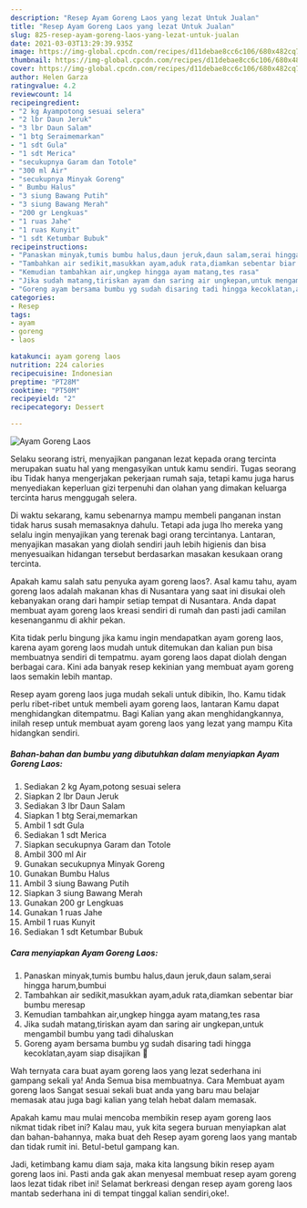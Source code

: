 ```yaml
---
description: "Resep Ayam Goreng Laos yang lezat Untuk Jualan"
title: "Resep Ayam Goreng Laos yang lezat Untuk Jualan"
slug: 825-resep-ayam-goreng-laos-yang-lezat-untuk-jualan
date: 2021-03-03T13:29:39.935Z
image: https://img-global.cpcdn.com/recipes/d11debae8cc6c106/680x482cq70/ayam-goreng-laos-foto-resep-utama.jpg
thumbnail: https://img-global.cpcdn.com/recipes/d11debae8cc6c106/680x482cq70/ayam-goreng-laos-foto-resep-utama.jpg
cover: https://img-global.cpcdn.com/recipes/d11debae8cc6c106/680x482cq70/ayam-goreng-laos-foto-resep-utama.jpg
author: Helen Garza
ratingvalue: 4.2
reviewcount: 14
recipeingredient:
- "2 kg Ayampotong sesuai selera"
- "2 lbr Daun Jeruk"
- "3 lbr Daun Salam"
- "1 btg Seraimemarkan"
- "1 sdt Gula"
- "1 sdt Merica"
- "secukupnya Garam dan Totole"
- "300 ml Air"
- "secukupnya Minyak Goreng"
- " Bumbu Halus"
- "3 siung Bawang Putih"
- "3 siung Bawang Merah"
- "200 gr Lengkuas"
- "1 ruas Jahe"
- "1 ruas Kunyit"
- "1 sdt Ketumbar Bubuk"
recipeinstructions:
- "Panaskan minyak,tumis bumbu halus,daun jeruk,daun salam,serai hingga harum,bumbui"
- "Tambahkan air sedikit,masukkan ayam,aduk rata,diamkan sebentar biar bumbu meresap"
- "Kemudian tambahkan air,ungkep hingga ayam matang,tes rasa"
- "Jika sudah matang,tiriskan ayam dan saring air ungkepan,untuk mengambil bumbu yang tadi dihaluskan"
- "Goreng ayam bersama bumbu yg sudah disaring tadi hingga kecoklatan,ayam siap disajikan 🤤"
categories:
- Resep
tags:
- ayam
- goreng
- laos

katakunci: ayam goreng laos 
nutrition: 224 calories
recipecuisine: Indonesian
preptime: "PT28M"
cooktime: "PT50M"
recipeyield: "2"
recipecategory: Dessert

---
```



![Ayam Goreng Laos](https://img-global.cpcdn.com/recipes/d11debae8cc6c106/680x482cq70/ayam-goreng-laos-foto-resep-utama.jpg)

Selaku seorang istri, menyajikan panganan lezat kepada orang tercinta merupakan suatu hal yang mengasyikan untuk kamu sendiri. Tugas seorang ibu Tidak hanya mengerjakan pekerjaan rumah saja, tetapi kamu juga harus menyediakan keperluan gizi terpenuhi dan olahan yang dimakan keluarga tercinta harus menggugah selera.

Di waktu  sekarang, kamu sebenarnya mampu membeli panganan instan tidak harus susah memasaknya dahulu. Tetapi ada juga lho mereka yang selalu ingin menyajikan yang terenak bagi orang tercintanya. Lantaran, menyajikan masakan yang diolah sendiri jauh lebih higienis dan bisa menyesuaikan hidangan tersebut berdasarkan masakan kesukaan orang tercinta. 



Apakah kamu salah satu penyuka ayam goreng laos?. Asal kamu tahu, ayam goreng laos adalah makanan khas di Nusantara yang saat ini disukai oleh kebanyakan orang dari hampir setiap tempat di Nusantara. Anda dapat membuat ayam goreng laos kreasi sendiri di rumah dan pasti jadi camilan kesenanganmu di akhir pekan.

Kita tidak perlu bingung jika kamu ingin mendapatkan ayam goreng laos, karena ayam goreng laos mudah untuk ditemukan dan kalian pun bisa membuatnya sendiri di tempatmu. ayam goreng laos dapat diolah dengan berbagai cara. Kini ada banyak resep kekinian yang membuat ayam goreng laos semakin lebih mantap.

Resep ayam goreng laos juga mudah sekali untuk dibikin, lho. Kamu tidak perlu ribet-ribet untuk membeli ayam goreng laos, lantaran Kamu dapat menghidangkan ditempatmu. Bagi Kalian yang akan menghidangkannya, inilah resep untuk membuat ayam goreng laos yang lezat yang mampu Kita hidangkan sendiri.

<!--inarticleads1-->

##### Bahan-bahan dan bumbu yang dibutuhkan dalam menyiapkan Ayam Goreng Laos:

1. Sediakan 2 kg Ayam,potong sesuai selera
1. Siapkan 2 lbr Daun Jeruk
1. Sediakan 3 lbr Daun Salam
1. Siapkan 1 btg Serai,memarkan
1. Ambil 1 sdt Gula
1. Sediakan 1 sdt Merica
1. Siapkan secukupnya Garam dan Totole
1. Ambil 300 ml Air
1. Gunakan secukupnya Minyak Goreng
1. Gunakan  Bumbu Halus
1. Ambil 3 siung Bawang Putih
1. Siapkan 3 siung Bawang Merah
1. Gunakan 200 gr Lengkuas
1. Gunakan 1 ruas Jahe
1. Ambil 1 ruas Kunyit
1. Sediakan 1 sdt Ketumbar Bubuk




<!--inarticleads2-->

##### Cara menyiapkan Ayam Goreng Laos:

1. Panaskan minyak,tumis bumbu halus,daun jeruk,daun salam,serai hingga harum,bumbui
1. Tambahkan air sedikit,masukkan ayam,aduk rata,diamkan sebentar biar bumbu meresap
1. Kemudian tambahkan air,ungkep hingga ayam matang,tes rasa
1. Jika sudah matang,tiriskan ayam dan saring air ungkepan,untuk mengambil bumbu yang tadi dihaluskan
1. Goreng ayam bersama bumbu yg sudah disaring tadi hingga kecoklatan,ayam siap disajikan 🤤




Wah ternyata cara buat ayam goreng laos yang lezat sederhana ini gampang sekali ya! Anda Semua bisa membuatnya. Cara Membuat ayam goreng laos Sangat sesuai sekali buat anda yang baru mau belajar memasak atau juga bagi kalian yang telah hebat dalam memasak.

Apakah kamu mau mulai mencoba membikin resep ayam goreng laos nikmat tidak ribet ini? Kalau mau, yuk kita segera buruan menyiapkan alat dan bahan-bahannya, maka buat deh Resep ayam goreng laos yang mantab dan tidak rumit ini. Betul-betul gampang kan. 

Jadi, ketimbang kamu diam saja, maka kita langsung bikin resep ayam goreng laos ini. Pasti anda gak akan menyesal membuat resep ayam goreng laos lezat tidak ribet ini! Selamat berkreasi dengan resep ayam goreng laos mantab sederhana ini di tempat tinggal kalian sendiri,oke!.

